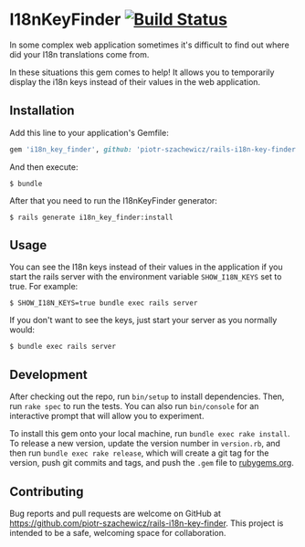 # I18nKeyFinder [![Build Status](https://travis-ci.org/piotr-szachewicz/rails-i18n-key-finder.svg?branch=master)](https://travis-ci.org/piotr-szachewicz/rails-i18n-key-finder)

In some complex web application sometimes it's difficult to find out where did
your I18n translations come from.

In these situations this gem comes to help! It allows you to temporarily display
the i18n keys instead of their values in the web application.

## Installation

Add this line to your application's Gemfile:

```ruby
gem 'i18n_key_finder', github: 'piotr-szachewicz/rails-i18n-key-finder'
```

And then execute:

    $ bundle

After that you need to run the I18nKeyFinder generator:

    $ rails generate i18n_key_finder:install

## Usage

You can see the I18n keys instead of their values in the application if you
start the rails server with the environment variable `SHOW_I18N_KEYS` set to
true. For example:

    $ SHOW_I18N_KEYS=true bundle exec rails server

If you don't want to see the keys, just start your server as you normally
would:

    $ bundle exec rails server

## Development

After checking out the repo, run `bin/setup` to install dependencies. Then, run `rake spec` to run the tests. You can also run `bin/console` for an interactive prompt that will allow you to experiment.

To install this gem onto your local machine, run `bundle exec rake install`. To release a new version, update the version number in `version.rb`, and then run `bundle exec rake release`, which will create a git tag for the version, push git commits and tags, and push the `.gem` file to [rubygems.org](https://rubygems.org).

## Contributing

Bug reports and pull requests are welcome on GitHub at https://github.com/piotr-szachewicz/rails-i18n-key-finder. This project is intended to be a safe, welcoming space for collaboration.

